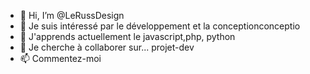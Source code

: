 - 👋 Hi, I’m @LeRussDesign
- 👀 Je suis intéressé par le développement et la conceptionconceptio
- 🌱 J'apprends actuellement le javascript,php, python
- 💞️ Je cherche à collaborer sur... projet-dev
- 📫 Commentez-moi

<!---
LeRussDesign/LeRussDesign is a ✨ special ✨ repository because its `README.md` (this file) appears on your GitHub profile.
You can click the Preview link to take a look at your changes.
--->
